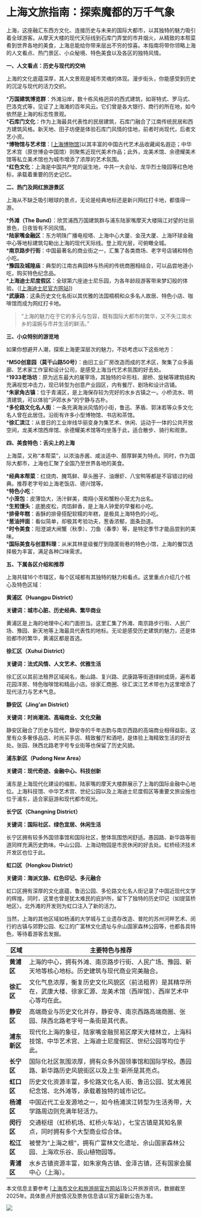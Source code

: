 # 上海文旅指南：探索魔都的万千气象  

上海，这座融汇东西方文化、连接历史与未来的国际大都市，以其独特的魅力吸引着全球游客。从摩天大楼的现代天际线到石库门弄堂的市井烟火，从精致的本帮菜肴到世界各地的美食，上海总能给你带来层出不穷的惊喜。本指南将带你领略上海的人文看点、热门景区、小众秘境、特色美食以及各区的独特风情。  

**一、人文看点：历史与现代的交响**  

上海的文化底蕴深厚，其人文景观是城市灵魂的体现。漫步街头，你能感受到历史的沉淀与现代的活力交织。  

***万国建筑博览群**：外滩沿岸，数十栋风格迥异的西式建筑，如哥特式、罗马式、巴洛克式等，见证了上海滩的百年风云。它们曾是各大银行、商行的所在地，如今依然是上海的标志性景观。  
***石库门文化**：作为上海最具代表性的民居建筑，石库门融合了江南传统民居和西方建筑风格。新天地、田子坊便是体验石库门风情的佳地，前者时尚现代，后者文艺小资。  
***博物馆与艺术馆**：<a href="http://www.shanghaimuseum.net" target="_blank">[上海博物馆]</a>以其丰富的中国古代艺术品收藏闻名遐迩；中华艺术宫（原世博会中国馆）则聚焦近现代美术作品；此外，龙美术馆、余德耀美术馆等私立美术馆也为城市增添了浓厚的艺术氛围。  
***红色文化**：上海是中国共产党的诞生地，中共一大会址、龙华烈士陵园等红色地标，承载着重要的历史记忆。  

**二、热门及网红旅游景区**  

上海从不缺乏吸引眼球的景点，无论是经典地标还是新兴网红打卡地，都值得一游。  

***外滩（The Bund）**：欣赏浦西万国建筑群与浦东陆家嘴摩天大楼隔江对望的壮丽景色，日夜皆有不同风情。  
***陆家嘴金融区**：东方明珠广播电视塔、上海中心大厦、金茂大厦、上海环球金融中心等地标建筑勾勒出上海的现代天际线。登上观光层，可俯瞰全城。  
***南京路步行街**：中国最著名的商业街之一，汇集了各类商场、老字号店铺和特色小吃。  
***豫园及城隍庙**：典型的江南古典园林与热闹的传统商圈相结合，可以品尝地道小吃，购买特色纪念品。  
***上海迪士尼度假区**：全球第六座迪士尼乐园，为各年龄段游客带来梦幻般的体验。（<a href="http://www.shanghaidisneyresort.com" target="_blank">[上海迪士尼官方网站]</a>)  
***武康路**：这条历史文化名街以其优雅的法国梧桐和众多名人故居、特色小店、咖啡馆而成为网红打卡地。  

>“上海的魅力在于它的多元与包容，既有国际大都市的繁华，又不失江南水乡的温婉与市井生活的鲜活。”  

**三、小众特别的游览地**  

如果你想避开人潮，探索上海更深层次的魅力，不妨考虑以下这些地方：  

***M50创意园（莫干山路50号）**：由旧工业厂房改造而成的艺术区，聚集了众多画廊、艺术家工作室和设计公司，是感受上海当代艺术氛围的好去处。  
***1933老场坊**：原为远东最大的屠宰场，其独特的伞形柱、廊桥、旋梯等建筑结构充满视觉冲击力，现已转型为创意产业园区，内有餐厅、剧场和设计店铺。  
***朱家角古镇**：位于青浦区，是上海保存较为完好的水乡古镇之一。小桥流水、明清建筑，可以体验“沪郊水乡”的宁静与古朴。  
***多伦路文化名人街**：一条充满海派风情的小街，鲁迅、茅盾、郭沫若等众多文化名人曾在此居住。沿街有许多小型博物馆、书店和茶馆。  
***徐汇滨江**：从昔日的工业岸线华丽变身为集艺术、休闲、运动于一体的公共开放空间，龙美术馆西岸馆、余德耀美术馆等均坐落于此，适合散步、骑行和观景。  

**四、美食特色：舌尖上的上海**  

上海菜，又称“本帮菜”，以浓油赤酱、咸淡适中、醇厚鲜美为特点。同时，作为国际大都市，上海也汇聚了全国乃至世界各地的美食。  

***经典本帮菜**：红烧肉、腌笃鲜、草头圈子、油爆虾、八宝鸭等都是不容错过的经典。推荐老字号如上海老饭店、德兴馆等。  
***特色小吃**：  
***小笼包**：皮薄馅大，汤汁鲜美，南翔小笼和蟹粉小笼尤为出名。  
***生煎馒头**：底脆皮松，肉馅鲜香，是上海人钟爱的早餐和小吃。  
***排骨年糕**：香酥的排骨搭配软糯的年糕，是极具上海特色的小吃。  
***葱油拌面**：看似简单，却极其考验功夫，葱香浓郁，面条劲道。  
***时令美食**：阳澄湖大闸蟹（秋季）、刀鱼（春季）等，是特定季节才能品尝到的美味。  
***国际美食与创意料理**：从米其林星级餐厅到隐匿街巷的特色小馆，上海的餐饮选择极为丰富，满足各种口味需求。  

**五、下属各区介绍和推荐**  

上海共辖16个市辖区，每个区域都有其独特的魅力和看点。这里重点介绍几个核心及特色区域：  

**黄浦区（Huangpu District）**  

**关键词：城市心脏、历史经典、繁华商业**  

黄浦区是上海的地理中心和门面担当。这里汇集了外滩、南京路步行街、人民广场、豫园、新天地等上海最具代表性的地标。无论是感受历史建筑的魅力，还是体验都市的繁华，黄浦区都是首选。  

**徐汇区（Xuhui District）**  

**关键词：法式风情、人文艺术、优雅生活**  

徐汇区以其前法租界区域闻名，衡山路、复兴路、武康路等街道绿树成荫，遍布着花园洋房、特色咖啡馆和精品小店。徐家汇商圈、徐汇滨江艺术带也为这里增添了现代活力与艺术气息。  

**静安区（Jing'an District）**  

**关键词：时尚潮流、高端商业、文化交融**  

静安区融合了历史与现代，静安寺的千年古韵与南京西路的高端商业相得益彰。这里有众多奢侈品店、时尚买手店、精致餐厅和酒吧，是体验上海精致生活的好去处。张园、陕西北路老字号专业街等也保留了历史风貌。  

**浦东新区（Pudong New Area）**  

**关键词：现代奇迹、金融中心、科技创新**  

浦东是上海现代化建设的缩影。陆家嘴的摩天大楼群展示了上海的国际金融中心地位。上海科技馆、中华艺术宫、世纪公园以及上海迪士尼度假区等重要文旅设施也位于浦东，适合家庭游和现代都市观光。  

**长宁区（Changning District）**  

**关键词：国际社区、绿色宜居、休闲生活**  

长宁区拥有较多外国领事馆和国际社区，整体氛围悠闲舒适。愚园路、新华路等街道同样充满历史韵味。中山公园、上海动物园是市民休闲的好去处。虹桥经济技术开发区也位于此。  

**虹口区（Hongkou District）**  

**关键词：海派文脉、红色印记、多元融合**  

虹口区拥有深厚的文化底蕴，鲁迅公园、多伦路文化名人街记录了中国近现代文学的辉煌。同时，这里也曾是犹太难民的庇护所，留下了独特的历史印记（如提篮桥地区）。北外滩的开发则为虹口注入了新的活力。  

当然，上海的其他区域如杨浦的大学城与工业遗存改造、普陀的苏州河畔艺术、闵行的古镇与郊野公园、松江的广富林文化遗址与佘山国家森林公园等，也都各具特色，等待着游客去发掘。  

|     区域     |                                                主要特色与推荐                                                 |  
| ------------ | ----------------------------------------------------------------------------------------------------------- |  
| **黄浦区**   | 上海的中心，拥有外滩、南京路步行街、人民广场、豫园、新天地等核心地标。历史建筑与现代商业完美融合。                     |  
| **徐汇区**   | 文化气息浓厚，衡复历史文化风貌区（前法租界）是其精华所在，武康大楼、徐家汇源、龙美术馆（西岸馆）、西岸艺术中心等均在此。 |  
| **静安区**   | 高端商业与历史文化并存，静安寺、南京西路高端商圈、张园、陕西北路老字号一条街是其代表。                                |  
| **浦东新区** | 现代化上海的象征，陆家嘴金融贸易区摩天大楼林立，上海科技馆、中华艺术宫、上海迪士尼度假区、世纪公园等均位于此。          |  
| **长宁区**   | 国际化社区氛围浓厚，拥有众多外国领事馆和国际学校。愚园路、新华路历史风貌街区以及上生·新所是其亮点。                    |  
| **虹口区**   | 历史文化资源丰富，多伦路文化名人街、鲁迅公园、犹太难民纪念馆、北外滩等，承载着独特的城市记忆。                         |  
| **杨浦区**   | 中国近代工业发源地之一，如今杨浦滨江转型为生活秀带，大学路周边则充满年轻活力。                                       |  
| **闵行区**   | 交通枢纽（虹桥机场、虹桥火车站），七宝古镇是其知名景点，同时拥有多个大型商业综合体。                                 |  
| **松江区**   | 被誉为“上海之根”，拥有广富林文化遗址、佘山国家森林公园、上海欢乐谷、辰山植物园等。                                   |  
| **青浦区**   | 水乡古镇资源丰富，如朱家角古镇、金泽古镇，还有国家会展中心（上海）。                                                |  

本文信息主要参考 <a href="http://whlyj.sh.gov.cn" target="_blank">[上海市文化和旅游局官方网站]</a>及公开旅游资讯，数据截至2025年。具体景点开放情况及票务信息请以官方最新公告为准。  

![](http://www.onegreen.net/maps/Upload_maps/201610/2016102407165018.jpg)  
